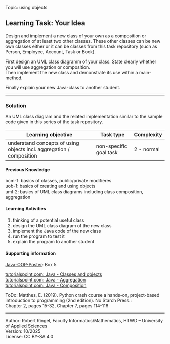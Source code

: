 Topic: using objects

## Learning Task: Your Idea

Design and implement a new class of your own as a composition or aggregation of at least two other classes. These other classes can be new own classes either or it can be classes from this task repository (such as Person, Employee, Account, Task or Book).

First design an UML class diagramm of your class. State clearly whether you will use aggregation or composition.  
Then implement the new class and demonstrate its use within a main-method.

Finally explain your new Java-class to another student.

---------------------------------------

### Solution

An UML class diagram and the related implementation similar to the sample code given in this series of the task repository.

| **Learning objective**                           | **Task type**   | **Complexity** |
| ------------------------------------------------ | --------------- | -------------- |
| understand concepts of using objects incl. aggregation / composition | non-specific goal task  | 2 - normal  |  

#### Previous Knowledge

bcm-1: basics of classes, public/private modifieres  
uob-1: basics of creating and using objects  
uml-2: basics of UML class diagrams including class composition, aggregation

#### Learning Activities

1) thinking of a potential useful class
2) design the UML class diagram of the new class
3) implement the Java code of the new class
4) run the program to test it
5) explain the program to another student

#### Supporting information

[Java-OOP-Poster](../JavaPosterOOP_engl.pdf): Box 5

[tutorialspoint.com: Java - Classes and objects](https://www.tutorialspoint.com/java/java_object_classes.htm)  
[tutorialspoint.com: Java - Aggregation](https://www.tutorialspoint.com/java/java_aggregation.htm)  
[tutorialspoint.com: Java - Composition](https://www.tutorialspoint.com/association-composition-and-aggregation-in-java)  

ToDo: Matthes, E. (2019). Python crash course a hands-on, project-based introduction to programming (2nd edition). No Starch Press.:  
Chapter 2, pages 15-32, Chapter 7, pages 114-116  

---------------------------------------
Author: Robert Ringel, Faculty Informatics/Mathematics, HTWD – University of Applied Sciences  
Version: 10/2025            
License: CC BY-SA 4.0